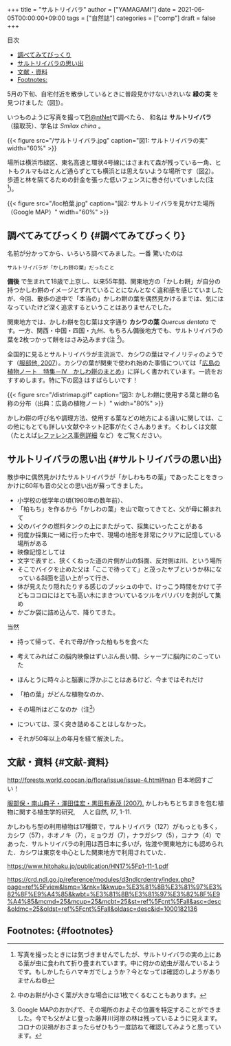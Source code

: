 +++
title = "サルトリイバラ"
author = ["YAMAGAMI"]
date = 2021-06-05T00:00:00+09:00
tags = ["自然誌"]
categories = ["comp"]
draft = false
+++

<div class="ox-hugo-toc toc">
<div></div>

<div class="heading">&#30446;&#27425;</div>

- [調べてみてびっくり](#調べてみてびっくり)
- [サルトリイバラの思い出](#サルトリイバラの思い出)
- [文献・資料](#文献-資料)
- [Footnotes:](#footnotes)

</div>
<!--endtoc-->

5月の下旬、自宅付近を散歩しているときに普段見かけないきれいな **緑の実** を見つけました（図[1](#org3625943)）。

いつものように写真を撮って[Pl@ntNet](https://plantnet.org/en/)で調べたら、 和名は **サルトリイバラ** （猿取茨）、学名は _Smilax china_ 。

<a id="org3625943"></a>

{{< figure src="/サルトリイバラ.jpg" caption="&#22259;1:  サルトリイバラの実" width="60%" >}}

場所は横浜市緑区、東名高速と環状4号線にはさまれて森が残っている一角、ヒトもクルマもほとんど通らずとても横浜とは思えないような場所です（図[2](#orgb9999ee)）。
歩道と林を隔てるための針金を張った低いフェンスに巻き付いていました(注[^fn:1])。

<a id="orgb9999ee"></a>

{{< figure src="/loc柏葉.jpg" caption="&#22259;2:  サルトリイバラを見かけた場所（Google MAP）" width="60%" >}}


## 調べてみてびっくり {#調べてみてびっくり}

名前が分かってから、いろいろ調べてみました。一番 驚いたのは

```text
サルトリイバラが「かしわ餅の葉」だったこと
```

**備後** で生まれて18歳で上京し、以来55年間、関東地方の「かしわ餅」が自分の持つかしわ餅のイメージとずれていることになんとなく違和感を感じていましたが、今回、散歩の途中で「本当の」かしわ餅の葉を偶然見かけるまでは、気にはなっていたけど深く追求するということはありませんでした。

関東地方では、かしわ餅を包む葉は文字通り **カシワの葉** _Quercus dentata_ です。一方、関西・中国・四国・九州、もちろん備後地方でも、サルトリイバラの葉を2枚つかって餅をはさみ込みます(注&nbsp;[^fn:2])。

全国的に見るとサルトリイバラが主流派で、カシワの葉はマイノリティのようです（[服部他, 2007](https://www.jstage.jst.go.jp/article/hitotoshizen/17/0/17%5F1/%5Fpdf/-char/ja)）。カシワの葉が関東で使われ始めた事情については「[広島の植物ノート　特集－Ⅳ　かしわ餅のまとめ](http://forests.world.coocan.jp/flora/issue/issue-4.html#nan)」に詳しく書かれています。一読をおすすめします。特に下の図[3](#org2c80727) はすばらしいです！

<a id="org2c80727"></a>

{{< figure src="/distrimap.gif" caption="&#22259;3:  かしわ餅に使用する葉と餅の名称の分布（出典：広島の植物ノート）" width="80%" >}}

かしわ餅の呼び名や調理方法、使用する葉などの地方による違いに関しては、この他にもとても詳しい文献やネット記事がたくさんあります。くわしくは文献（たとえば[レファレンス事例詳細](https://crd.ndl.go.jp/reference/modules/d3ndlcrdentry/index.php?page=ref%5Fview&lsmp=1&rnk=1&kwup=%E3%81%8B%E3%81%97%E3%82%8F%E9%A4%85&kwbt=%E3%81%8B%E3%81%97%E3%82%8F%E9%A4%85&mcmd=25&mcup=25&mcbt=25&st=ref%5Fcnt%5Fall&asc=desc&oldmc=25&oldst=ref%5Fcnt%5Fall&oldasc=desc&id=1000182136) など）をご覧ください。


## サルトリイバラの思い出 {#サルトリイバラの思い出}

散歩中に偶然見かけたサルトリイバラが「かしわもちの葉」であったことをきっかけに60年も昔の父との思い出が蘇ってきました。

-   小学校の低学年の頃(1960年の数年前）、
-   「柏もち」を作るから「かしわの葉」を山で取ってきてと、父が母に頼まれて
-   父のバイクの燃料タンクの上にまたがって、採集にいったことがある
-   何度か採集に一緒に行った中で、現場の地形を非常にクリアに記憶している場所がある
-   映像記憶としては
-   文字で表すと、狭くくねった道の片側が山の斜面、反対側は川、という場所
-   そこでバイクを止めた父は「ここで待ってて」と茂ったヤブというか林になっている斜面を這い上がって行き、
-   体が見えたり隠れたりする感じのブッシュの中で、けっこう時間をかけて子どもココロにはとても高い木にまきついているツルをバリバリを剥がして集め
-   かごか袋に詰め込んで、降りてきた。

当然

-   持って帰って、それで母が作った柏もちを食べた

-   考えてみればこの脳内映像はずいぶん長い間、シャープに脳内にのこっていた
-   ほんとうに時々ふと脳裏に浮かぶことはあるけど、今まではそれだけ

-   「柏の葉」がどんな植物なのか、
-   その場所はどこなのか（注[^fn:3]）
-   については、深く突き詰めることはしなかった。

-   それが50年以上の年月を経て解決した。


## 文献・資料 {#文献-資料}

<http://forests.world.coocan.jp/flora/issue/issue-4.html#nan>
日本地図すごい！

[服部保・南山典子・澤田佳宏・黒田有寿茂 (2007).](https://www.jstage.jst.go.jp/article/hitotoshizen/17/0/17%5F1/%5Fpdf/-char/ja) かしわもちとちまきを包む植物に関する植生学的研究, 　人と自然, _17_, 1-11.

かしわもち型の利用植物は17種類で，サルトリイバラ（127）がもっとも多く，カシワ（57），ホオノキ（7），ミョウガ（7），ナラガシワ（5），コナラ（4）であった．サルトリイバラの利用は西日本に多いが，佐渡や関東地方にも認められた．カシワは東京を中心とした関東地方で利用されていた．

<https://www.hitohaku.jp/publication/HN17%5Fp1-11-1.pdf>

<https://crd.ndl.go.jp/reference/modules/d3ndlcrdentry/index.php?page=ref%5Fview&lsmp=1&rnk=1&kwup=%E3%81%8B%E3%81%97%E3%82%8F%E9%A4%85&kwbt=%E3%81%8B%E3%81%97%E3%82%8F%E9%A4%85&mcmd=25&mcup=25&mcbt=25&st=ref%5Fcnt%5Fall&asc=desc&oldmc=25&oldst=ref%5Fcnt%5Fall&oldasc=desc&id=1000182136>


## Footnotes: {#footnotes}

[^fn:1]: 写真を撮ったときには気づきませんでしたが、サルトリイバラの実の上にある葉が虫に食われて折り畳まれています。中に何かの幼虫が潜んでいるようです。もしかしたらハマキガでしょうか？今となっては確認のしようがありませんね:smile:
[^fn:2]: 中のお餅が小さく葉が大きな場合には1枚でくるむこともあります。
[^fn:3]: Google MAPのおかげで、その場所のおよその位置を特定することができました。今でも父がよじ登った藤井川河岸の林は残っているように見えます。コロナの災禍がおさまったらぜひもう一度訪ねて確認してみようと思っています。